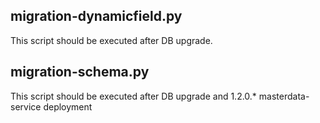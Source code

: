 ## migration-dynamicfield.py

This script should be executed after DB upgrade.

## migration-schema.py

This script should be executed after DB upgrade and 1.2.0.* masterdata-service deployment
